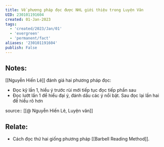 ```yaml
---
title: Về phương pháp đọc được NHL giới thiệu trong Luyện Văn
UID: 230101191604
created: 01-Jan-2023
tags:
  - 'created/2023/Jan/01'
  - 'evergreen'
  - 'permanent/fact'
aliases: '230101191604'
publish: False
---
```

## Notes:
[[Nguyễn Hiến Lê]] đánh giá hai phương pháp đọc:
- Đọc kỹ lần 1, hiểu ý trước rùi mới tiếp tục đọc tiếp phần sau
- Đọc lướt lần 1 để hiểu đại ý, đánh dấu các ý nổi bật. Sau đọc lại lần hai để hiểu rõ hơn

source:: [[@ Nguyễn Hiến Lê, Luyện văn]]

## Relate:
- Cách đọc thứ hai giống phương pháp [[Barbell Reading Method]].